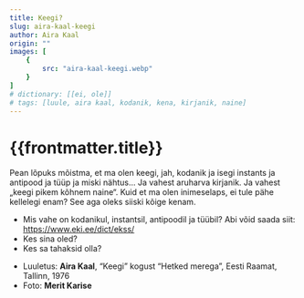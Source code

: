 ```yaml
---
title: Keegi?
slug: aira-kaal-keegi
author: Aira Kaal
origin: ""
images: [
    {
        src: "aira-kaal-keegi.webp"
    }
]
# dictionary: [[ei, ole]]
# tags: [luule, aira kaal, kodanik, kena, kirjanik, naine]
---
```


<h1 class="story-h1">
    {{frontmatter.title}}
</h1>

Pean lõpuks mõistma, et ma olen keegi,
jah, kodanik
ja isegi instants
ja antipood ja tüüp
ja miski nähtus...
Ja vahest aruharva kirjanik.
Ja vahest „keegi pikem kõhnem naine“.
Kuid et ma olen inimeselaps,
ei tule pähe kellelegi enam?
See aga oleks siiski kõige kenam.


<story-author :author="frontmatter.author" :origin="frontmatter.origin" />
<!-- <story-dictionary :terms="frontmatter.dictionary" /> -->

<details-wrapper summary="Mõtlemiseks ja arutlemiseks">

- Mis vahe on kodanikul, instantsil, antipoodil ja tüübil? Abi võid saada siit: https://www.eki.ee/dict/ekss/
- Kes sina oled?
- Kes sa tahaksid olla?

</details-wrapper>


<details-wrapper summary="Allikad" class="text-sm" icon="IconSources">

- Luuletus: **Aira Kaal**, “Keegi” kogust “Hetked merega”, Eesti Raamat, Tallinn, 1976
- Foto: **Merit Karise**

</details-wrapper>
